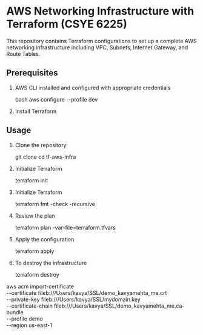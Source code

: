 # AWS Networking Infrastructure with Terraform (CSYE 6225)

This repository contains Terraform configurations to set up a complete AWS networking infrastructure including VPC, Subnets, Internet Gateway, and Route Tables.

## Prerequisites

1. AWS CLI installed and configured with appropriate credentials

   bash
   aws configure --profile dev

2. Install Terraform

## Usage

1. Clone the repository

   git clone <repository-url>
   cd tf-aws-infra

2. Initialize Terraform

   terraform init

3. Initialize Terraform

   terraform fmt -check -recursive

4. Review the plan

   terraform plan -var-file=terraform.tfvars

5. Apply the configuration

   terraform apply

6. To destroy the infrastructure

   terraform destroy

aws acm import-certificate \
--certificate fileb:///Users/kavya/SSL/demo_kavyamehta_me.crt\
--private-key fileb:///Users/kavya/SSL/mydomain.key \
--certificate-chain fileb:///Users/kavya/SSL/demo_kavyamehta_me.ca-bundle \
 --profile demo \
--region us-east-1
